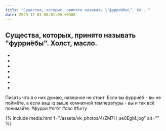 ```yaml
---
title: "Существа, которых, принято называть \"фурриёбы\". Хо..."
date: 2023-12-01 06:01:00 +0300
---
```


Существа, которых, принято называть "фурриёбы". Холст, масло.
-
-
-
-
-
-
-
-
Писать что я о них думаю, наверное не стоит. Если вы фурриёб - вы не поймёте, а если ваш iq выше комнатной температуры - вы и так всё понимайте.
#фурри #лгбт #сво #furry

{% include media.html f="/assets/vk_photos/4/ZM7H_se0EgM.jpg" alt="" %}
